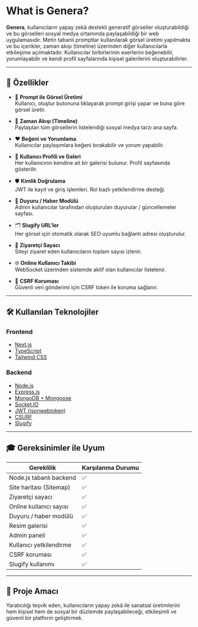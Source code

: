 # What is Genera?

**Genera**, kullanıcıların yapay zekâ destekli generatif görseller oluşturabildiği ve bu görselleri sosyal medya ortamında paylaşabildiği bir web uygulamasıdır. Metin tabanlı promptlar kullanılarak görsel üretimi yapılmakta ve bu içerikler, zaman akışı (timeline) üzerinden diğer kullanıcılarla etkileşime açılmaktadır. Kullanıcılar birbirlerinin eserlerini beğenebilir, yorumlayabilir ve kendi profil sayfalarında kişisel galerilerini oluşturabilirler.

---

## 🚀 Özellikler

- 🎨 **Prompt ile Görsel Üretimi**  
  Kullanıcı, oluştur butonuna tıklayarak prompt girişi yapar ve buna göre görsel üretir.

- 🧭 **Zaman Akışı (Timeline)**  
  Paylaşılan tüm görsellerin listelendiği sosyal medya tarzı ana sayfa.

- ❤️ **Beğeni ve Yorumlama**  
  Kullanıcılar paylaşımlara beğeni bırakabilir ve yorum yapabilir.

- 👤 **Kullanıcı Profili ve Galeri**  
  Her kullanıcının kendine ait bir galerisi bulunur. Profil sayfasında gösterilir.

- 🛡️ **Kimlik Doğrulama**  
  JWT ile kayıt ve giriş işlemleri. Rol bazlı yetkilendirme desteği.

- 📰 **Duyuru / Haber Modülü**  
  Admin kullanıcılar tarafından oluşturulan duyurular / güncellemeler sayfası.

- 🗂️ **Slugify URL’ler**  
  Her görsel için otomatik olarak SEO uyumlu bağlantı adresi oluşturulur.

- 👀 **Ziyaretçi Sayacı**  
  Siteyi ziyaret eden kullanıcıların toplam sayısı izlenir.

- 🌐 **Online Kullanıcı Takibi**  
  WebSocket üzerinden sistemde aktif olan kullanıcılar listelenir.

- 🧷 **CSRF Koruması**  
  Güvenli veri gönderimi için CSRF token ile koruma sağlanır.

---

## 🛠️ Kullanılan Teknolojiler

### Frontend
- [Next.js](https://nextjs.org/)
- [TypeScript](https://www.typescriptlang.org/)
- [Tailwind CSS](https://tailwindcss.com/)

### Backend
- [Node.js](https://nodejs.org/)
- [Express.js](https://expressjs.com/)
- [MongoDB + Mongoose](https://mongoosejs.com/)
- [Socket.IO](https://socket.io/)
- [JWT (jsonwebtoken)](https://github.com/auth0/node-jsonwebtoken)
- [CSURF](https://www.npmjs.com/package/csurf)
- [Slugify](https://www.npmjs.com/package/slugify)

---

## 🎓 Gereksinimler ile Uyum

| Gereklilik               | Karşılanma Durumu |
|--------------------------|-------------------|
| Node.js tabanlı backend  | ✅                |
| Site haritası (Sitemap)  | ✅                |
| Ziyaretçi sayacı         | ✅                |
| Online kullanıcı sayısı  | ✅                |
| Duyuru / haber modülü    | ✅                |
| Resim galerisi           | ✅                |
| Admin paneli             | ✅                |
| Kullanıcı yetkilendirme  | ✅                |
| CSRF koruması            | ✅                |
| Slugify kullanımı        | ✅                |

---

## 📌 Proje Amacı

Yaratıcılığı teşvik eden, kullanıcıların yapay zekâ ile sanatsal üretimlerini hem kişisel hem de sosyal bir düzlemde paylaşabileceği, etkileşimli ve güvenli bir platform geliştirmek.
